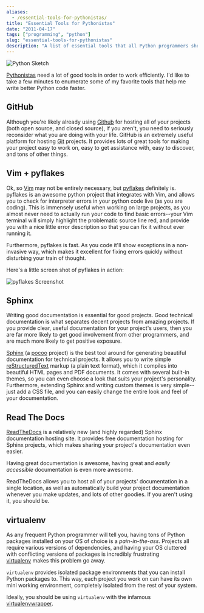 ```yaml
---
aliases:
  - /essential-tools-for-pythonistas/
title: "Essential Tools for Pythonistas"
date: "2011-04-17"
tags: ["programming", "python"]
slug: "essential-tools-for-pythonistas"
description: "A list of essential tools that all Python programmers should be using on a daily basis."
---
```



![Python Sketch][]


[Pythonistas][] need a lot of good tools in order to work efficiently.  I'd
like to take a few minutes to enumerate some of my favorite tools that help me
write better Python code faster.


## GitHub

Although you're likely already using [Github][] for hosting all of your
projects (both open source, and closed source), if you aren't, you need to
seriously reconsider what you are doing with your life.  GitHub is an extremely
useful platform for hosting [Git][] projects.  It provides lots of great tools
for making your project easy to work on, easy to get assistance with, easy to
discover, and tons of other things.


## Vim + pyflakes

Ok, so [Vim][] may not be entirely necessary, but [pyflakes][] definitely is.
pyflakes is an awesome python project that integrates with Vim, and allows you
to check for interpreter errors in your python code live (as you are coding).
This is immensely useful when working on large projects, as you almost never
need to actually run your code to find basic errors--your Vim terminal will
simply highlight the problematic source line red, and provide you with a nice
little error description so that you can fix it without ever running it.

Furthermore, pyflakes is fast.  As you code it'll show exceptions in a
non-invasive way, which makes it excellent for fixing errors quickly without
disturbing your train of thought.

Here's a little screen shot of pyflakes in action:

![pyflakes Screenshot][]


## Sphinx

Writing good documentation is essential for good projects.  Good technical
documentation is what separates decent projects from amazing projects.  If you
provide clear, useful documentation for your project's users, then you are far
more likely to get good involvement from other programmers, and are much more
likely to get positive exposure.

[Sphinx][] (a [pocoo][] project) is the best tool around for generating
beautiful documentation for technical projects.  It allows you to write simple
[reStructuredText][] markup (a plain text format), which it compiles into
beautiful HTML pages and PDF documents.  It comes with several built-in themes,
so you can even choose a look that suits your project's personality.
Furthermore, extending Sphinx and writing custom themes is very simple--just
add a CSS file, and you can easily change the entire look and feel of your
documentation.


## Read The Docs

[ReadTheDocs][] is a relatively new (and highly regarded) Sphinx documentation
hosting site.  It provides free documentation hosting for Sphinx projects,
which makes sharing your project's documentation even easier.

Having great documentation is awesome, having great and *easily accessible*
documentation is even more awesome.

ReadTheDocs allows you to host all of your projects' documentation in a single
location, as well as automatically build your project documentation whenever
you make updates, and lots of other goodies.  If you aren't using it, you
should be.


## virtualenv

As any frequent Python programmer will tell you, having tons of Python packages
installed on your OS of choice is a *pain-in-the-ass*.  Projects all require
various versions of dependencies, and having your OS cluttered with conflicting
versions of packages is incredibly frustrating [virtualenv][] makes this problem
go away.

`virtualenv` provides isolated package environments that you can install Python
packages to.  This way, each project you work on can have its own mini working
environment, completely isolated from the rest of your system.

Ideally, you should be using `virtualenv` with the infamous
[virtualenvwrapper][].


  [Python Sketch]: /static/images/2011/python-sketch.png "Python Sketch"
  [Pythonistas]: http://python.net/~goodger/projects/pycon/2007/idiomatic/presentation.html "Code Like a Pythonista"
  [GitHub]: https://github.com/ "GitHub"
  [Git]: http://git-scm.com/ "Git"
  [Vim]: http://www.vim.org/ "Vim"
  [pyflakes]: https://github.com/kevinw/pyflakes "pyflakes"
  [pyflakes Screenshot]: /static/images/2011/pyflakes-screenshot.png "pyflakes Screenshot"
  [Sphinx]: http://sphinx.pocoo.org/ "Sphinx"
  [pocoo]: http://www.pocoo.org/ "pocoo"
  [reStructuredText]: http://docutils.sourceforge.net/rst.html "reStructuredText"
  [ReadTheDocs]: http://readthedocs.org/ "readthedocs"
  [virtualenv]: http://www.virtualenv.org/en/latest/ "virtualenv"
  [virtualenvwrapper]: http://www.doughellmann.com/projects/virtualenvwrapper/ "virtualenvwrapper"
